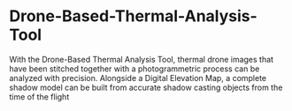 # Drone-Based-Thermal-Analysis-Tool
With the Drone-Based Thermal Analysis Tool, thermal drone images that have been stitched together with a photogrammetric process can be analyzed with precision. Alongside a Digital Elevation Map, a complete shadow model can be built from accurate shadow casting objects from the time of the flight
